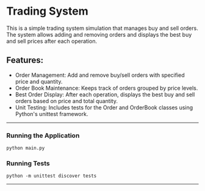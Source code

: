 # Trading System
This is a simple trading system simulation that manages buy and sell orders. The system allows adding and removing orders and displays the best buy and sell prices after each operation.

<h2>Features:</h2>

- Order Management: Add and remove buy/sell orders with specified price and quantity.
- Order Book Maintenance: Keeps track of orders grouped by price levels.
- Best Order Display: After each operation, displays the best buy and sell orders based on price and total quantity.
- Unit Testing: Includes tests for the Order and OrderBook classes using Python's unittest framework.
---
<h3>Running the Application</h3>

```
python main.py
```

<h3>Running Tests</h3>

```
python -m unittest discover tests
```
---
